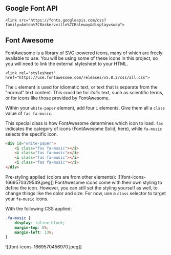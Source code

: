 ## Google Font API
```
<link src="https://fonts.googleapis.com/css?family=Anton%7CBaskervville%7CRaleway&display=swap">
```

## Font Awesome
FontAwesome is a library of SVG-powered icons, many of which are freely available to use. You will be using some of these icons in this project, so you will need to link the external stylesheet to your HTML.
```
<link rel="stylesheet" href="https://use.fontawesome.com/releases/v5.8.2/css/all.css">
```

The `i` element is used for idiomatic text, or text that is separate from the "normal" text content. This could be for _italic_ text, such as scientific terms, or for icons like those provided by FontAwesome.

Within your `white-paper` element, add four `i` elements. Give them all a `class` value of `fas fa-music`.

This special class is how FontAwesome determines which icon to load. `fas` indicates the category of icons (FontAwesome Solid, here), while `fa-music` selects the specific icon.

```html
<div id="white-paper">
	<i class="fas fa-music"></i>
	<i class="fas fa-music"></i>
	<i class="fas fa-music"></i>
	<i class="fas fa-music"></i>
</div>
```
Pre-styling applied (colors are from other elements):
![[font-icons-1669570329549.jpeg]]
FontAwesome icons come with their own styling to define the icon. However, you can still set the styling yourself as well, to change things like the color and size. For now, use a `class` selector to target your `fa-music` icons.

With the following CSS applied:
```css
.fa-music {
	display: inline-block;
	margin-top: 8%;
	margin-left: 13%;
}
```

![[font-icons-1669570456970.jpeg]]

